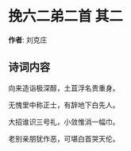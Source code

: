 # 挽六二弟二首  其二

**作者**: 刘克庄

## 诗词内容

向来造诣极深醇，土苴浮名贵重身。

无愧里中称正士，有辞地下白先人。

大招谁识三号礼，小敛惟消一幅巾。

老别亲朋犹作恶，可堪白首哭天伦。

